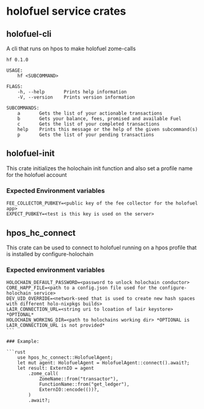 # holofuel service crates

## holofuel-cli

A cli that runs on hpos to make holofuel zome-calls

```
hf 0.1.0

USAGE:
    hf <SUBCOMMAND>

FLAGS:
    -h, --help       Prints help information
    -V, --version    Prints version information

SUBCOMMANDS:
    a       Gets the list of your actionable transactions
    b       Gets your balance, fees, promised and available Fuel
    c       Gets the list of your completed transactions
    help    Prints this message or the help of the given subcommand(s)
    p       Gets the list of your pending transactions

```

## holofuel-init

This crate initializes the holochain init function and also set a profile name for the holofuel account

### Expected Environment variables

```
FEE_COLLECTOR_PUBKEY=<public key of the fee collector for the holofuel app>
EXPECT_PUBKEY=<test is this key is used on the server>
```

## hpos_hc_connect

This crate can be used to connect to holofuel running on a hpos profile that is installed by configure-holochain

### Expected environment variables

````
HOLOCHAIN_DEFAULT_PASSWORD=<password to unlock holochain conductor>
CORE_HAPP_FILE=<path to a config.json file used for the configure-holochain service>
DEV_UID_OVERRIDE=<network-seed that is used to create new hash spaces with different holo-nixpkgs builds>
LAIR_CONNECTION_URL=<string uri to lcoation of lair keystore> *OPTIONAL*
HOLOCHAIN_WORKING_DIR=<path to holochains working dir> *OPTIONAL is LAIR_CONNECTION_URL is not provided*
```

### Example:

```rust
    use hpos_hc_connect::HolofuelAgent;
    let mut agent: HolofuelAgent = HolofuelAgent::connect().await?;
    let result: ExternIO = agent
        .zome_call(
            ZomeName::from("transactor"),
            FunctionName::from("get_ledger"),
            ExternIO::encode(())?,
        )
        .await?;
````
